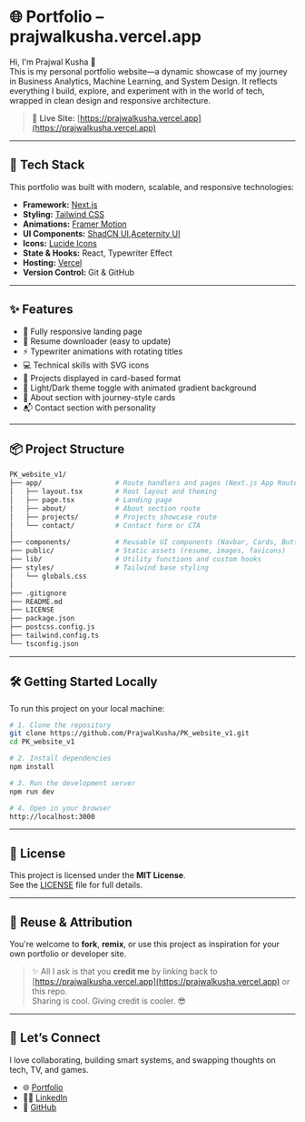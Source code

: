 # 🌐 Portfolio – prajwalkusha.vercel.app

Hi, I'm Prajwal Kusha 👋  
This is my personal portfolio website—a dynamic showcase of my journey in Business Analytics, Machine Learning, and System Design. It reflects everything I build, explore, and experiment with in the world of tech, wrapped in clean design and responsive architecture.

> 🔗 **Live Site:** [https://prajwalkusha.vercel.app](https://prajwalkusha.vercel.app)

---

## 🚀 Tech Stack

This portfolio was built with modern, scalable, and responsive technologies:

- **Framework:** [Next.js](https://nextjs.org/)
- **Styling:** [Tailwind CSS](https://tailwindcss.com/)
- **Animations:** [Framer Motion](https://www.framer.com/motion/)
- **UI Components:** [ShadCN UI](https://ui.shadcn.com/),[Aceternity UI](https://ui.aceternity.com/)
- **Icons:** [Lucide Icons](https://lucide.dev/)
- **State & Hooks:** React, Typewriter Effect
- **Hosting:** [Vercel](https://vercel.com/)
- **Version Control:** Git & GitHub

---

## ✨ Features

- 💼 Fully responsive landing page
- 📄 Resume downloader (easy to update)
- ⚡ Typewriter animations with rotating titles
- 💻 Technical skills with SVG icons
- 📂 Projects displayed in card-based format
- 🌙 Light/Dark theme toggle with animated gradient background
- 🧠 About section with journey-style cards
- 📬 Contact section with personality

---

## 📦 Project Structure

```bash
PK_website_v1/
├── app/                  # Route handlers and pages (Next.js App Router)
│   ├── layout.tsx        # Root layout and theming
│   ├── page.tsx          # Landing page
│   ├── about/            # About section route
│   ├── projects/         # Projects showcase route
│   └── contact/          # Contact form or CTA
│
├── components/           # Reusable UI components (Navbar, Cards, Buttons, etc.)
├── public/               # Static assets (resume, images, favicons)
├── lib/                  # Utility functions and custom hooks
├── styles/               # Tailwind base styling
│   └── globals.css
│
├── .gitignore
├── README.md
├── LICENSE
├── package.json
├── postcss.config.js
├── tailwind.config.ts
└── tsconfig.json
```

---

## 🛠️ Getting Started Locally

To run this project on your local machine:

```bash
# 1. Clone the repository
git clone https://github.com/PrajwalKusha/PK_website_v1.git
cd PK_website_v1

# 2. Install dependencies
npm install

# 3. Run the development server
npm run dev

# 4. Open in your browser
http://localhost:3000
```
---

## 🪪 License

This project is licensed under the **MIT License**.  
See the [LICENSE](LICENSE) file for full details.

---

## 🙌 Reuse & Attribution

You're welcome to **fork**, **remix**, or use this project as inspiration for your own portfolio or developer site.

> ✨ All I ask is that you **credit me** by linking back to [https://prajwalkusha.vercel.app](https://prajwalkusha.vercel.app) or this repo.  
> Sharing is cool. Giving credit is cooler. 😎

---

## 💬 Let’s Connect

I love collaborating, building smart systems, and swapping thoughts on tech, TV, and games.

- 🌐 [Portfolio](https://prajwalkusha.vercel.app)
- 🧑‍💼 [LinkedIn](https://linkedin.com/in/prajwalkusha)
- 🐙 [GitHub](https://github.com/PrajwalKusha)

